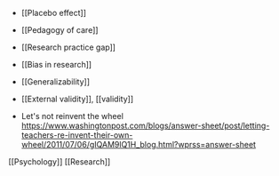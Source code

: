 - [[Placebo effect]]
- [[Pedagogy of care]]
- [[Research practice gap]]
- [[Bias in research]]
- [[Generalizability]]

- [[External validity]], [[validity]]

- Let's not reinvent the wheel https://www.washingtonpost.com/blogs/answer-sheet/post/letting-teachers-re-invent-their-own-wheel/2011/07/06/gIQAM9lQ1H_blog.html?wprss=answer-sheet

[[Psychology]] [[Research]]
